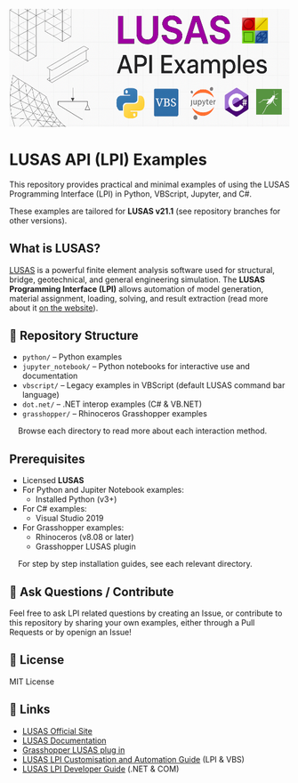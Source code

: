 ![LPI-examples-cover](./_img/header-logo-long-purple.png)

# LUSAS API (LPI) Examples

This repository provides practical and minimal examples of using the LUSAS Programming Interface (LPI) in Python, VBScript, Jupyter, and C#.

These examples are tailored for **LUSAS v21.1** (see repository branches for other versions).

## What is LUSAS?

[LUSAS](https://www.lusas.com/) is a powerful finite element analysis software used for structural, bridge, geotechnical, and general engineering simulation. The **LUSAS Programming Interface (LPI)** allows automation of model generation, material assignment, loading, solving, and result extraction (read more about it [on the website](https://www.lusas.com/products/information/lusas_programmable_interface.html)).

## 📁 Repository Structure

- `python/` – Python examples
- `jupyter_notebook/` – Python notebooks for interactive use and documentation
- `vbscript/` – Legacy examples in VBScript (default LUSAS command bar language)
- `dot.net/` – .NET interop examples (C# & VB.NET)
- `grasshopper/` – Rhinoceros Grasshopper examples

    Browse each directory to read more about each interaction method.

## Prerequisites

- Licensed **LUSAS**
- For Python and Jupiter Notebook examples:
  - Installed Python (v3+)
- For C# examples:
  - Visual Studio 2019
- For Grasshopper examples:
  - Rhinoceros (v8.08 or later)
  - Grasshopper LUSAS plugin

    For step by step installation guides, see each relevant directory.

## 🤝 Ask Questions / Contribute

Feel free to ask LPI related questions by creating an Issue, or contribute to this repository by sharing your own examples, either through a Pull Requests or by openign an Issue!

## 📄 License

MIT License

## 🔗 Links

- [LUSAS Official Site](https://www.lusas.com/)
- [LUSAS Documentation](https://www.lusas.com/)
- [Grasshopper LUSAS plug in](https://www.food4rhino.com/en/app/lusasgrasshopper)
- [LUSAS LPI Customisation and Automation Guide](https://www.lusas.com/user_area/documentation/V21_1/LPI%20Customisation%20and%20Automation%20Guide.pdf) (LPI & VBS)
- [LUSAS LPI Developer Guide](https://www.lusas.com/user_area/documentation/V21_1/LPI%20Developer%20Guide.pdf) (.NET & COM)
